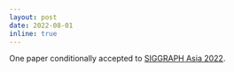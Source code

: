 ```yaml
---
layout: post
date: 2022-08-01
inline: true
---
```


One paper conditionally accepted to [SIGGRAPH Asia 2022](https://sa2022.siggraph.org/en/).